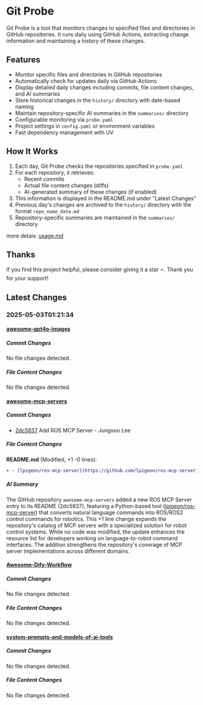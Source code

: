 # Git Probe

Git Probe is a tool that monitors changes to specified files and directories in GitHub repositories. It runs daily using GitHub Actions, extracting change information and maintaining a history of these changes.

## Features

- Monitor specific files and directories in GitHub repositories
- Automatically check for updates daily via GitHub Actions
- Display detailed daily changes including commits, file content changes, and AI summaries
- Store historical changes in the `history/` directory with date-based naming
- Maintain repository-specific AI summaries in the `summaries/` directory
- Configurable monitoring via `probe.yaml`
- Project settings in `config.yaml` or environment variables
- Fast dependency management with UV

## How It Works

1. Each day, Git Probe checks the repositories specified in `probe.yaml`
2. For each repository, it retrieves:
   - Recent commits
   - Actual file content changes (diffs)
   - AI-generated summary of these changes (if enabled)
3. This information is displayed in the README.md under "Latest Changes"
4. Previous day's changes are archived to the `history/` directory with the format `repo_name_date.md`
5. Repository-specific summaries are maintained in the `summaries/` directory

more detais: [usage.md](usage.md)

## Thanks

If you find this project helpful, please consider giving it a star ⭐️. Thank you for your support!


## Latest Changes

### 2025-05-03T01:21:34

#### [awesome-gpt4o-images](https://github.com/jamez-bondos/awesome-gpt4o-images)

##### Commit Changes

No file changes detected.

##### File Content Changes

No file changes detected.

#### [awesome-mcp-servers](https://github.com/punkpeye/awesome-mcp-servers)

##### Commit Changes

- [2dc5837](https://github.com/punkpeye/awesome-mcp-servers/commit/2dc583769050f46359b69993963e301ff5889d91) Add ROS MCP Server - Jungsoo Lee


##### File Content Changes

**README.md** (Modified, +1 -0 lines):

```diff
+ - [lpigeon/ros-mcp-server](https://github.com/lpigeon/ros-mcp-server) 🐍 🏠 🍎 🪟 🐧 - The ROS MCP Server supports robot control by converting user-issued natural language commands into ROS or ROS2 control commands.
```



##### AI Summary

The GitHub repository `awesome-mcp-servers` added a new ROS MCP Server entry to its README (2dc5837), featuring a Python-based tool ([lpigeon/ros-mcp-server](https://github.com/lpigeon/ros-mcp-server)) that converts natural language commands into ROS/ROS2 control commands for robotics. This +1 line change expands the repository's catalog of MCP servers with a specialized solution for robot control systems. While no code was modified, the update enhances the resource list for developers working on language-to-robot command interfaces. The addition strengthens the repository's coverage of MCP server implementations across different domains.

#### [Awesome-Dify-Workflow](https://github.com/svcvit/Awesome-Dify-Workflow)

##### Commit Changes

No file changes detected.

##### File Content Changes

No file changes detected.

#### [system-prompts-and-models-of-ai-tools](https://github.com/x1xhlol/system-prompts-and-models-of-ai-tools)

##### Commit Changes

No file changes detected.

##### File Content Changes

No file changes detected.

